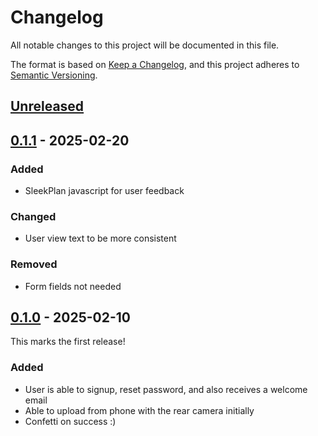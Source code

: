 # Changelog

All notable changes to this project will be documented in this file.

The format is based on [Keep a Changelog](https://keepachangelog.com/en/1.1.0/),
and this project adheres to [Semantic Versioning](https://semver.org/spec/v2.0.0.html).

## [Unreleased]

## [0.1.1] - 2025-02-20

### Added 

* SleekPlan javascript for user feedback

### Changed

* User view text to be more consistent

### Removed

* Form fields not needed

## [0.1.0] - 2025-02-10

This marks the first release!

### Added

* User is able to signup, reset password, and also receives a welcome email
* Able to upload from phone with the rear camera initially
* Confetti on success :)

[Unreleased]: https://github.com/cgsmith/calorie/compare/0.1.1...HEAD
[0.1.1]: https://github.com/cgsmith/calorie/compare/0.1.0...0.1.1
[0.1.0]: https://github.com/cgsmith/calorie/releases/tag/0.1.0